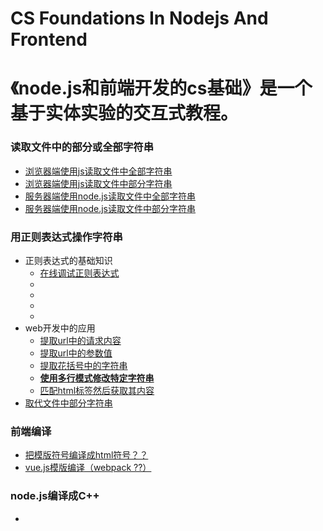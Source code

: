 # CS Foundations In Nodejs And Frontend
# 《node.js和前端开发的cs基础》是一个基于实体实验的交互式教程。

### 读取文件中的部分或全部字符串

- [浏览器端使用js读取文件中全部字符串](/chapters/读取文件中的部分或全部字符串/浏览器端使用js读取文件中全部字符串.md)
- [浏览器端使用js读取文件中部分字符串](/chapters/读取文件中的部分或全部字符串/浏览器端使用js读取文件中部分字符串.md)
- [服务器端使用node.js读取文件中全部字符串](/chapters/读取文件中的部分或全部字符串/服务器端使用node.js读取文件中全部字符串.md)
- [服务器端使用node.js读取文件中部分字符串](/chapters/读取文件中的部分或全部字符串/服务器端使用node.js读取文件中部分字符串.md)

### 用正则表达式操作字符串

- 正则表达式的基础知识
	- [在线调试正则表达式](/chapters/用正则表达式操作字符串/在线调试正则表达式.md)
	- [](/chapters/用正则表达式操作字符串/.md)
	- [](/chapters/用正则表达式操作字符串/.md)
	- [](/chapters/用正则表达式操作字符串/.md)
	- [](/chapters/用正则表达式操作字符串/.md)
- web开发中的应用
	- [提取url中的请求内容](/chapters/用正则表达式操作字符串/提取url中的请求内容.md)
	- [提取url中的参数值](/chapters/用正则表达式操作字符串/提取url中的参数值.md)
	- [提取花括号中的字符串](/chapters/用正则表达式操作字符串/提取花括号中的字符串.md)
	- [**使用多行模式修改特定字符串**](/chapters/用正则表达式操作字符串/使用多行模式修改特定字符串.md)
	- [匹配html标签然后获取其内容](/chapters/用正则表达式操作字符串/匹配html标签然后获取其内容.md)
- [取代文件中部分字符串](/chapters/用正则表达式操作字符串/取代文件中部分字符串.md)


### 前端编译

- [把模版符号编译成html符号？？](/chapters/.md)
- [vue.js模版编译（webpack ??）](/chapters/.md)

### node.js编译成C++

- [](/chapters/.md)
